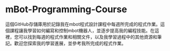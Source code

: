 # mBot-Programming-Course
這個GitHub存儲庫用於記錄我在mbot程式設計課程中每週所完成的程式作業。這個課程讓我學習如何編寫和控制mbot機器人，並逐步提高我的編程技能。在這裡，您可以找到每週的程式作業和相關文件，以及我學習過程中的其他資源和筆記。歡迎您探索我的學習進展，並參考我所完成的程式作業。
